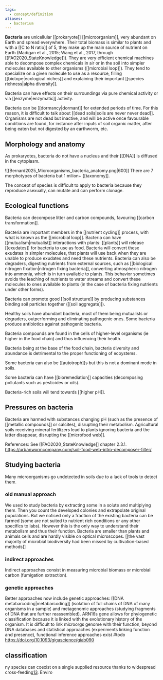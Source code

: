 ```yaml
---
tags:
  - concept/definition
aliases:
  - bacterium
---
```

**Bacteria** are unicellular [[prokaryote]] [[microorganism]], very abundant on Earth and spread everywhere. Their total biomass is similar to plants and with a [[C to N ratio]] of 5, they make up the main source of nutrient on Earth (Madigan et al., 2015; Wang et al., 2017, through [[FAO2020_StateKnowledge]]). 
They are very efficient chemical machines able to decompose complex chemicals in air or in the soil into simpler molecules available to other organisms ([[microbial loop]]). They tend to specialize on a given molecule to use as a resource, filling [[biotope|ecological niches]] and explaining their important [[species richness|alpha diversity]]. 

Bacteria can have effects on their surroundings via pure chemical activity or via [[enzyme|enzymatic]] activity.

Bacteria can be [[dormancy|dormant]] for extended periods of time. For this reason, it is difficult to talk about [[dead soils|soils are never never dead]]. Organisms are not dead but inactive, and will be active once favourable conditions are found, for instance after inputs of soil organic matter, after being eaten but not digested by an earthworm, etc.
## Morphology and anatomy
As prokaryotes, bacteria do not have a nucleus and their [[DNA]] is diffused in the cytoplasm.


![[Bernard2025_Microorganisms_bacteria_anatomy.png|600]]
There are 7 morphotypes of bacteria but 1 milion+ [[taxonomy]].

The concept of species is difficult to apply to bacteria because they reproduce asexually, can mutate and can perform clonage.
## Ecological functions
Bacteria can decompose litter and carbon compounds, favouring [[carbon transformation]].

Bacteria are important members in the [[nutrient cycling]] process, with what is known as the [[microbial loop]]. Bacteria can have [[mutualism|mutualist]] interactions with plants: [[plants]] will release [[exudates]] for bacteria to use as food. Bacteria will convert these exudates in simpler molecules, that plants will use back when they are unable to produce exudates and need these nutrients. 
Bacteria can also be degraders, digesting nutrients from external sources, such as [[biological nitrogen fixation|nitrogen fixing bacteria]], converting atmospheric nitrogen into ammonia, which is in turn available to plants.
This behavior sometimes avoids the leaching of nutrients to water streams and convert these molecules to ones available to plants (in the case of bacteria fixing nutrients under other forms).

Bacteria can promote good [[soil structure]] by producing substances binding soil particles together ([[soil aggregate]]).

Healthy soils have abundant bacteria, most of them being mutualists or degraders, outperforming and eliminating pathogenic ones. Some bacteria produce antibiotics against pathogenic bacteria.

Bacteria compounds are found in the cells of higher-level organisms (ie higher in the food chain) and thus influencing their health.

Bacteria being at the base of the food chain, bacteria diversity and abundance is detrimental to the proper functioning of ecoystems.

Some bacteria can also be [[autotroph]]s but this is not a dominant mode in soils.

Some bacteria can have [[bioremediation]] capacities (decomposing pollutants such as pesticides or oils).

Bacteria-rich soils will tend towards [[higher pH]].

## Pressures on bacteria
Bacteria are harmed with substances changing pH (such as the presence of [[metallic compounds]] or calcites), disrupting their metabolism.
Agricultural soils receiving mineral fertilizers lead to plants ignoring bacteria and the latter disappear, disrupting the [[microfood web]].

References:
See [[FAO2020_StateKnowledge]] chapter 2.3.1.
https://urbanwormcompany.com/soil-food-web-intro-decomposer-filter/

## Studying bacteria
Many microorganisms go undetected in soils due to a lack of tools to detect them.
### old manual approach
We used to study bacteria by extracting some in a solute and multiplying them. Then you count the developed colonies and extrapolate original populations. But we noticed only a fraction of the existing bacteria can be farmed (some are not suited to nutrient rich conditions or any other specifics to labs). However this is the only way to understand their metabolism and thus their function.
Bacteria are smaller than plants and animals cells and are hardly visible on optical microscopes.
[[the vast majority of microbial biodiversity had been missed by cultivation-based methods]]
### indirect approaches
Indirect approaches consist in measuring microbial biomass or microbial carbon (fumigation extraction).
### genetic approaches
Better approaches now include genetic approaches: [[DNA metabarcoding|metabarcoding]] (isolation of full chains of DNA of many organisms in a sample) and metagenomic approaches (studying fragments of DNA that are further reassembled).
ARN16s gene allows for phylogenetic classification because it is linked with the evolutionary history of the organism.
It is difficult to link microorgs genome with their function, beyond DNA databases and statistical approaches (experiments linking function and presence), functional inference approaches exist #todo  https://doi.org/10.1093/gigascience/giab090
## classification
ny species can coexist on a single supplied resource thanks to widespread cross-feeding[13](https://www.nature.com/articles/s41467-020-18529-y#ref-CR13 "Goldford, J. E. et al. Emergent simplicity in microbial community assembly. Science 361, 469–474 (2018)."). Enviro